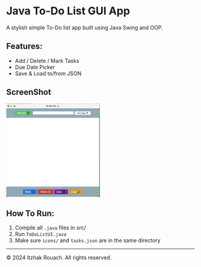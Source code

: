 # Java To-Do List GUI App
A stylish simple To-Do list app built using Java Swing and OOP.

## Features:
- Add / Delete / Mark Tasks
- Due Date Picker
- Save & Load to/from JSON

## ScreenShot
<img src = "https://github.com/ItzhakRouach/ToDoList-GUI/blob/0857b284d92b68b33b2dae8a4014196c434d6c30/Screenshot%202025-03-22%20at%2010.40.41.png"  width = "250" height = "250" >


## How To Run:
1. Compile all `.java` files in src/
2. Run `ToDoListUI.java`
3. Make sure `icons/` and `tasks.json` are in the same directory

----
© 2024 Itzhak Rouach. All rights reserved.
